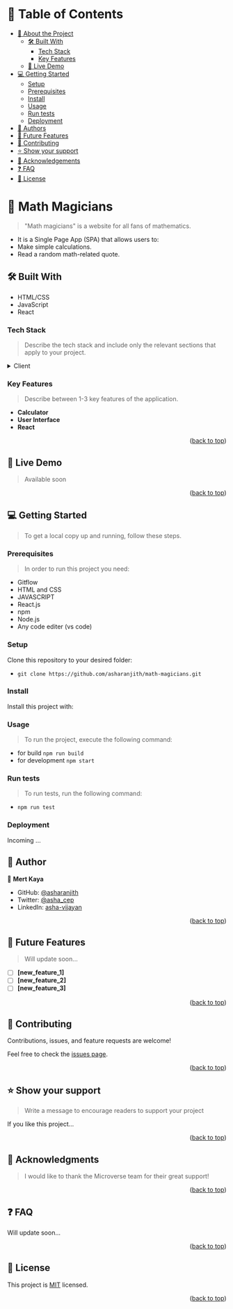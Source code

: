 
# 📗 Table of Contents

- [📖 About the Project](#about-project)
  - [🛠 Built With](#built-with)
    - [Tech Stack](#tech-stack)
    - [Key Features](#key-features)
  - [🚀 Live Demo](#live-demo)
- [💻 Getting Started](#getting-started)
  - [Setup](#setup)
  - [Prerequisites](#prerequisites)
  - [Install](#install)
  - [Usage](#usage)
  - [Run tests](#run-tests)
  - [Deployment](#triangular_flag_on_post-deployment)
- [👥 Authors](#authors)
- [🔭 Future Features](#future-features)
- [🤝 Contributing](#contributing)
- [⭐️ Show your support](#support)
- [🙏 Acknowledgements](#acknowledgements)
- [❓ FAQ](#faq)
- [📝 License](#license)

<!-- PROJECT DESCRIPTION -->

# 📖 Math Magicians <a name="about-project"></a>

> "Math magicians" is a website for all fans of mathematics. 
- It is a Single Page App (SPA) that allows users to:
- Make simple calculations.
- Read a random math-related quote.

## 🛠 Built With <a name="built-with"></a>

- HTML/CSS
- JavaScript
- React

### Tech Stack <a name="tech-stack"></a>

> Describe the tech stack and include only the relevant sections that apply to your project.

<details>
  <summary>Client</summary>
  <ul>
    <li><a href="https://developer.mozilla.org/en-US/docs/Learn/HTML">HTML</a></li>
    <li><a href="https://developer.mozilla.org/en-US/docs/Learn/CSS">CSS</a></li>
    <li><a href="https://developer.mozilla.org/en-US/docs/Learn/JavaScript">JavaScript</a></li>
    <li><a href="https://reactjs.org/">React.js</a></li>
  </ul>
</details>

<!-- Features -->

### Key Features <a name="key-features"></a>

> Describe between 1-3 key features of the application.

- **Calculator**
- **User Interface**
- **React**


<p align="right">(<a href="#readme-top">back to top</a>)</p>

<!-- LIVE DEMO -->

## 🚀 Live Demo <a name="live-demo"></a>

> Available soon

<p align="right">(<a href="#readme-top">back to top</a>)</p>

<!-- GETTING STARTED -->

## 💻 Getting Started <a name="getting-started"></a>

> To get a local copy up and running, follow these steps.

### Prerequisites

> In order to run this project you need:

- Gitflow
- HTML and CSS
- JAVASCRIPT
- React.js
- npm
- Node.js
- Any code editer (vs code)

### Setup

Clone this repository to your desired folder:

- `git clone https://github.com/asharanjith/math-magicians.git`

### Install

Install this project with:

<!--
Example command:

```sh
  cd my-project
  gem install
```
--->

### Usage

> To run the project, execute the following command:

- for build `npm run build`
- for development `npm start`

### Run tests

> To run tests, run the following command:

- `npm run test`

### Deployment

Incoming ...

## 👤 Author <a name="authors"></a>

👤 **Mert Kaya**

- GitHub: [@asharanjith](https://github.com/asharanjith)
- Twitter: [@asha_cep](https://twitter.com/asha_cep)
- LinkedIn: [asha-vijayan](www.linkedin.com/in/ashavijayan)

<p align="right">(<a href="#readme-top">back to top</a>)</p>

<!-- FUTURE FEATURES -->

## 🔭 Future Features <a name="future-features"></a>

> Will update soon...

- [ ] **[new_feature_1]**
- [ ] **[new_feature_2]**
- [ ] **[new_feature_3]**

<p align="right">(<a href="#readme-top">back to top</a>)</p>

<!-- CONTRIBUTING -->

## 🤝 Contributing <a name="contributing"></a>

Contributions, issues, and feature requests are welcome!

Feel free to check the [issues page](../../issues/).

<p align="right">(<a href="#readme-top">back to top</a>)</p>

<!-- SUPPORT -->

## ⭐️ Show your support <a name="support"></a>

> Write a message to encourage readers to support your project

If you like this project...

<p align="right">(<a href="#readme-top">back to top</a>)</p>

<!-- ACKNOWLEDGEMENTS -->

## 🙏 Acknowledgments <a name="acknowledgements"></a>

> I would like to thank the Microverse team for their great support!

<p align="right">(<a href="#readme-top">back to top</a>)</p>

<!-- FAQ (optional) -->

## ❓ FAQ <a name="faq"></a>

Will update soon...

<p align="right">(<a href="#readme-top">back to top</a>)</p>

<!-- LICENSE -->

## 📝 License <a name="license"></a>

This project is [MIT](./MIT.md) licensed.

<p align="right">(<a href="#readme-top">back to top</a>)</p>
